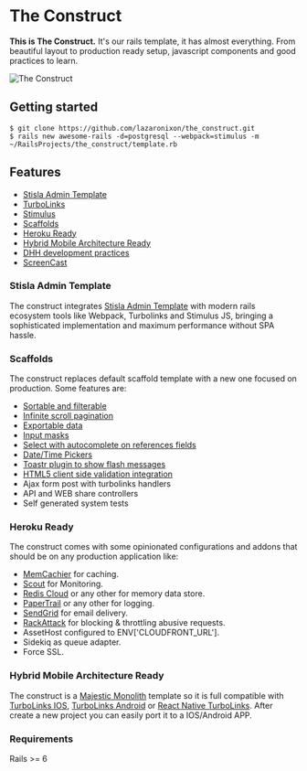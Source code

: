 # The Construct
**This is The Construct.** It's our rails template, it has almost everything. From beautiful layout to production ready setup, javascript components and good practices to learn.

![The Construct](https://raw.githubusercontent.com/lazaronixon/the_construct/master/screenshot_1.jpg)

## Getting started
```
$ git clone https://github.com/lazaronixon/the_construct.git
$ rails new awesome-rails -d=postgresql --webpack=stimulus -m ~/RailsProjects/the_construct/template.rb
```

## Features
* [Stisla Admin Template](https://demo.getstisla.com)
* [TurboLinks](https://github.com/turbolinks/turbolinks)
* [Stimulus](https://github.com/stimulusjs/stimulus)
* [Scaffolds](https://guides.rubyonrails.org/command_line.html#rails-generate)
* [Heroku Ready](https://heroku.com)
* [Hybrid Mobile Architecture Ready](https://m.signalvnoise.com/basecamp-3-for-ios-hybrid-architecture)
* [DHH development practices](https://www.youtube.com/channel/UCdx5Dk3EWTe2i8YDA7bfl6g)
* [ScreenCast](https://www.youtube.com/watch?v=_p0S0Ll7o78)

### Stisla Admin Template
The construct integrates [Stisla Admin Template](https://demo.getstisla.com) with modern rails ecosystem tools like Webpack, Turbolinks and Stimulus JS, bringing a sophisticated implementation and maximum performance without SPA hassle.

### Scaffolds
The construct replaces default scaffold template with a new one focused on production. Some features are:
* [Sortable and filterable](https://github.com/activerecord-hackery/ransack)
* [Infinite scroll pagination](https://github.com/basecamp/geared_pagination)
* [Exportable data](https://github.com/westonganger/spreadsheet_architect)
* [Input masks](https://demo.getstisla.com/forms-advanced-form.html)
* [Select with autocomplete on references fields](https://demo.getstisla.com/forms-advanced-form.html)
* [Date/Time Pickers](https://demo.getstisla.com/forms-advanced-form.html)
* [Toastr plugin to show flash messages](https://demo.getstisla.com/modules-toastr.html)
* [HTML5 client side validation integration](https://demo.getstisla.com/forms-validation.html)
* Ajax form post with turbolinks handlers
* API and WEB share controllers
* Self generated system tests

### Heroku Ready
The construct comes with some opinionated configurations and addons that should be on any production application like:
* [MemCachier](https://elements.heroku.com/addons/memcachier) for caching.
* [Scout](https://elements.heroku.com/addons/scout) for Monitoring.
* [Redis Cloud](https://elements.heroku.com/addons/rediscloud) or any other for memory data store.
* [PaperTrail](https://elements.heroku.com/addons/papertrail) or any other for logging.
* [SendGrid](https://elements.heroku.com/addons/sendgrid) for email delivery.
* [RackAttack](https://github.com/kickstarter/rack-attack) for blocking & throttling abusive requests.
* AssetHost configured to ENV['CLOUDFRONT_URL'].
* Sidekiq as queue adapter.
* Force SSL.

### Hybrid Mobile Architecture Ready
The construct is a [Majestic Monolith](https://m.signalvnoise.com/the-majestic-monolith) template so it is full compatible with [TurboLinks IOS](https://github.com/turbolinks/turbolinks-ios), [TurboLinks Android](https://github.com/turbolinks/turbolinks-android) or [React Native TurboLinks](https://github.com/lazaronixon/react-native-turbolinks). After create a new project you can easily port it to a IOS/Android APP.

### Requirements
Rails >= 6
